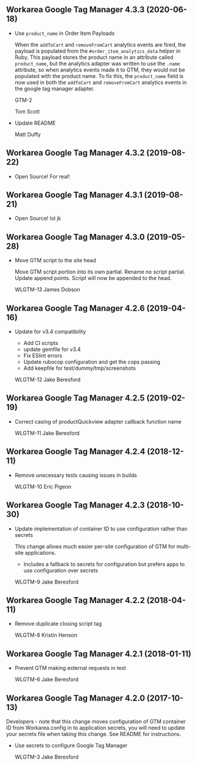 Workarea Google Tag Manager 4.3.3 (2020-06-18)
--------------------------------------------------------------------------------

*   Use `product_name` in Order Item Payloads

    When the `addToCart` and `removeFromCart` analytics events are fired,
    the payload is populated from the `#order_item_analytics_data` helper in
    Ruby. This payload stores the product name in an attribute called
    `product_name`, but the analytics adapter was written to use the `.name`
    attribute, so when analytics events made it to GTM, they would not be
    populated with the product name. To fix this, the `product_name` field
    is now used in both the `addToCart` and `removeFromCart` analytics
    events in the google tag manager adapter.

    GTM-2

    Tom Scott

*   Update README


    Matt Duffy



Workarea Google Tag Manager 4.3.2 (2019-08-22)
--------------------------------------------------------------------------------

*   Open Source! For real!
 
 
 
Workarea Google Tag Manager 4.3.1 (2019-08-21)
--------------------------------------------------------------------------------

*   Open Source! lol jk



Workarea Google Tag Manager 4.3.0 (2019-05-28)
--------------------------------------------------------------------------------

*   Move GTM script to the site head

    Move GTM script portion into its own partial.
    Rename no script partial.
    Update append points. Script will now be appended to the head.

    WLGTM-13
    James Dobson



Workarea Google Tag Manager 4.2.6 (2019-04-16)
--------------------------------------------------------------------------------

*   Update for v3.4 compatibility

    * Add CI scripts
    * update gemfile for v3.4
    * Fix ESlint errors
    * Update rubocop configuration and get the cops passing
    * Add keepfile for test/dummy/tmp/screenshots

    WLGTM-12
    Jake Beresford



Workarea Google Tag Manager 4.2.5 (2019-02-19)
--------------------------------------------------------------------------------

*   Correct casing of productQuickview adapter callback function name

    WLGTM-11
    Jake Beresford



Workarea Google Tag Manager 4.2.4 (2018-12-11)
--------------------------------------------------------------------------------

*   Remove unecessary tests causing issues in builds

    WLGTM-10
    Eric Pigeon



Workarea Google Tag Manager 4.2.3 (2018-10-30)
--------------------------------------------------------------------------------

*   Update implementation of container ID to use configuration rather than secrets

    This change allows much easier per-site configuration of GTM for multi-site applications.

    * Includes a fallback to secrets for configuration but prefers apps to use configuration over secrets

    WLGTM-9
    Jake Beresford



Workarea Google Tag Manager 4.2.2 (2018-04-11)
--------------------------------------------------------------------------------

*   Remove duplicate closing script tag

    WLGTM-8
    Kristin Henson


Workarea Google Tag Manager 4.2.1 (2018-01-11)
--------------------------------------------------------------------------------

*   Prevent GTM making external requests in test

    WLGTM-6
    Jake Beresford


Workarea Google Tag Manager 4.2.0 (2017-10-13)
--------------------------------------------------------------------------------

Developers - note that this change moves configuration of GTM container ID from
Workarea.config in to application secrets, you will need to update your secrets
file when taking this change. See README for instructions.

*   Use secrets to configure Google Tag Manager

    WLGTM-3
    Jake Beresford
